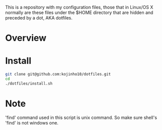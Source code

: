 This is a repository with my configuration files, those that in Linux/OS X normally are these files under the $HOME directory that are hidden and preceded by a dot, AKA dotfiles.

# Overview

# Install

```bash
git clone git@github.com:kojinho10/dotfiles.git
cd
./dotfiles/install.sh
```

# Note
'find' command used in this script is unix command.
So make sure shell's 'find' is not windows one. 
